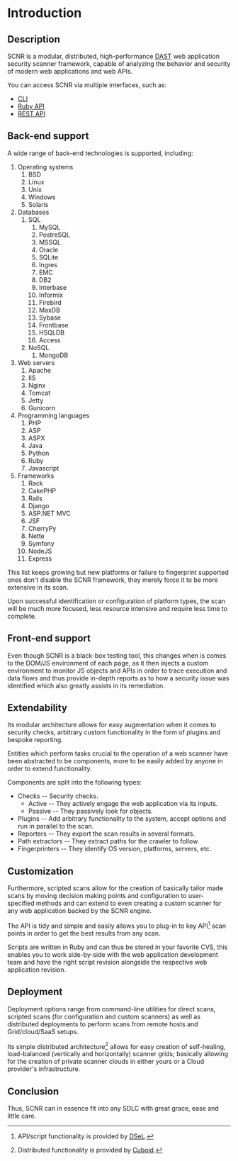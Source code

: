 # Introduction

## Description

SCNR is a modular, distributed, high-performance 
[DAST](https://en.wikipedia.org/wiki/Dynamic_application_security_testing) web
application security scanner framework, capable of analyzing the behavior and
security of modern web applications and web APIs.

You can access SCNR via multiple interfaces, such as:

* [CLI](./interfaces/cli.md)
* [Ruby API](./interfaces/ruby-api/index.md)
* [REST API](./interfaces/rest-api/index.md)

## Back-end support

A wide range of back-end technologies is supported, including:

1. Operating systems
   1. BSD
   2. Linux
   3. Unix
   4. Windows
   5. Solaris
2. Databases
   1. SQL
      1. MySQL
      2. PostreSQL
      3. MSSQL
      4. Oracle
      5. SQLite
      6. Ingres
      7. EMC
      8. DB2
      9. Interbase
      10. Informix
      11. Firebird
      12. MaxDB
      13. Sybase
      14. Frontbase
      15. HSQLDB
      16. Access
   2. NoSQL
      1. MongoDB
3. Web servers
   1. Apache
   2. IIS
   3. Nginx
   4. Tomcat
   5. Jetty
   6. Gunicorn
4. Programming languages
   1. PHP
   2. ASP
   3. ASPX
   4. Java
   5. Python
   6. Ruby
   7. Javascript
5. Frameworks
   1. Rack
   2. CakePHP
   3. Rails
   4. Django
   5. ASP.NET MVC
   6. JSF
   7. CherryPy
   8. Nette
   9. Symfony
   10. NodeJS
   11. Express

This list keeps growing but new platforms or failure to fingerprint supported 
ones don't disable the SCNR framework, they merely force it to be more extensive in its scan.

Upon successful identification or configuration of platform types, the scan will 
be much more focused, less resource intensive and require less time to complete.

## Front-end support

Even though SCNR is a black-box testing tool, this changes when is comes to the
DOM/JS environment of each page, as it then injects a custom environment to
monitor JS objects and APIs in order to trace execution and data flows and thus 
provide in-depth reports as to how a security issue was identified which also 
greatly assists in its remediation.

## Extendability

Its modular architecture allows for easy augmentation when it comes to security checks,
arbitrary custom functionality in the form of plugins and bespoke reporting.

Entities which perform tasks crucial to the operation of a web scanner have
been abstracted to be components, more to be easily added by anyone in order to
extend functionality.

Components are split into the following types:

* Checks -- Security checks.
  * Active -- They actively engage the web application via its inputs.
  * Passive -- They passively look for objects.
* Plugins -- Add arbitrary functionality to the system, accept options and run in parallel to the scan.
* Reporters -- They export the scan results in several formats.
* Path extractors -- They extract paths for the crawler to follow.
* Fingerprinters -- They identify OS version, platforms, servers, etc.

## Customization

Furthermore, scripted scans allow for the creation of basically tailor made
scans by moving decision making points and configuration to user-specified
methods and can extend to even creating a custom scanner for any web application
backed by the SCNR engine.

The API is tidy and simple and easily allows you to plug-in to key API[^dsel] scan points
in order to get the best results from any scan.

Scripts are written in Ruby and can thus be stored in your favorite CVS, this
enables you to work side-by-side with the web application development team and
have the right script revision alongside the respective web application revision.

## Deployment

Deployment options range from command-line utilities for direct scans, 
scripted scans (for configuration and custom scanners) as well as distributed 
deployments to perform scans from remote hosts and Grid/cloud/SaaS setups.

Its simple distributed architecture[^cuboid] allows for easy creation of self-healing,
load-balanced (vertically and horizontally) scanner grids; basically allowing for
the creation of private scanner clouds in either yours or a Cloud provider's infrastructure.

## Conclusion

Thus, SCNR can in essence fit into any SDLC with great grace, ease and little care.

[^dsel]: API/script functionality is provided by [DSeL](https://github.com/qadron/DSeL).

[^cuboid]: Distributed functionality is provided by [Cuboid](https://github.com/qadron/cuboid).
